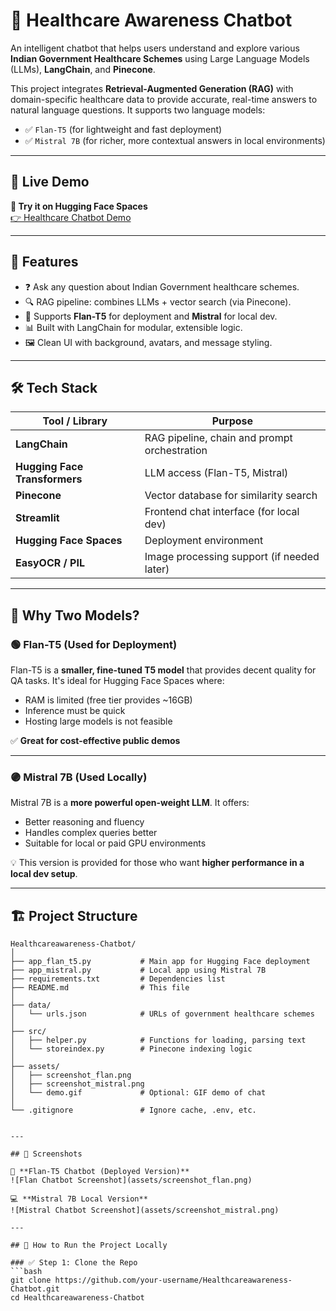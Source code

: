 # 🧠 Healthcare Awareness Chatbot

An intelligent chatbot that helps users understand and explore various **Indian Government Healthcare Schemes** using Large Language Models (LLMs), **LangChain**, and **Pinecone**.

This project integrates **Retrieval-Augmented Generation (RAG)** with domain-specific healthcare data to provide accurate, real-time answers to natural language questions. It supports two language models:

- ✅ `Flan-T5` (for lightweight and fast deployment)
- ✅ `Mistral 7B` (for richer, more contextual answers in local environments)

---

## 🚀 Live Demo

**💬 Try it on Hugging Face Spaces**  
[👉 Healthcare Chatbot Demo](https://huggingface.co/spaces/your-username/healthcare-chatbot)

---

## 📌 Features

- ❓ Ask any question about Indian Government healthcare schemes.
- 🔍 RAG pipeline: combines LLMs + vector search (via Pinecone).
- 🧠 Supports **Flan-T5** for deployment and **Mistral** for local dev.
- 📊 Built with LangChain for modular, extensible logic.
- 🖼️ Clean UI with background, avatars, and message styling.

---

## 🛠️ Tech Stack

| Tool / Library       | Purpose                                       |
|----------------------|-----------------------------------------------|
| **LangChain**        | RAG pipeline, chain and prompt orchestration  |
| **Hugging Face Transformers** | LLM access (Flan-T5, Mistral)        |
| **Pinecone**         | Vector database for similarity search         |
| **Streamlit**        | Frontend chat interface (for local dev)       |
| **Hugging Face Spaces** | Deployment environment                     |
| **EasyOCR / PIL**    | Image processing support (if needed later)    |

---

## 🧠 Why Two Models?

### 🟢 Flan-T5 (Used for Deployment)

Flan-T5 is a **smaller, fine-tuned T5 model** that provides decent quality for QA tasks. It's ideal for Hugging Face Spaces where:
- RAM is limited (free tier provides ~16GB)
- Inference must be quick
- Hosting large models is not feasible

✅ **Great for cost-effective public demos**

---

### 🟣 Mistral 7B (Used Locally)

Mistral 7B is a **more powerful open-weight LLM**. It offers:
- Better reasoning and fluency
- Handles complex queries better
- Suitable for local or paid GPU environments

💡 This version is provided for those who want **higher performance in a local dev setup**.

---

## 🏗️ Project Structure

```plaintext
Healthcareawareness-Chatbot/
│
├── app_flan_t5.py           # Main app for Hugging Face deployment
├── app_mistral.py           # Local app using Mistral 7B
├── requirements.txt         # Dependencies list
├── README.md                # This file
│
├── data/
│   └── urls.json            # URLs of government healthcare schemes
│
├── src/
│   ├── helper.py            # Functions for loading, parsing text
│   └── storeindex.py        # Pinecone indexing logic
│
├── assets/
│   ├── screenshot_flan.png
│   ├── screenshot_mistral.png
│   └── demo.gif             # Optional: GIF demo of chat
│
└── .gitignore               # Ignore cache, .env, etc.


---

## 🧪 Screenshots

💬 **Flan-T5 Chatbot (Deployed Version)**  
![Flan Chatbot Screenshot](assets/screenshot_flan.png)

💻 **Mistral 7B Local Version**  
![Mistral Chatbot Screenshot](assets/screenshot_mistral.png)

---

## 🔧 How to Run the Project Locally

### ✅ Step 1: Clone the Repo
```bash
git clone https://github.com/your-username/Healthcareawareness-Chatbot.git
cd Healthcareawareness-Chatbot